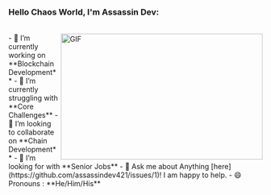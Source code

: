 ### Hello Chaos World, I'm Assassin Dev:

<br/>
<a target="_blank">
  <img align="right" height="250" width="400" alt="GIF" src="https://github.com/JayantGoel001/JayantGoel001/blob/master/GIF/code.gif">
</a>
- 🔭 I’m currently working on **Blockchain Development**
- 🌱 I’m currently struggling with **Core Challenges**
- 👯 I’m looking to collaborate on **Chain Development**
- 🤔 I’m looking for with **Senior Jobs**
- 💬 Ask me about Anything [here](https://github.com/assassindev421/issues/1)! I am happy to help.
- 😄 Pronouns : **He/Him/His**
